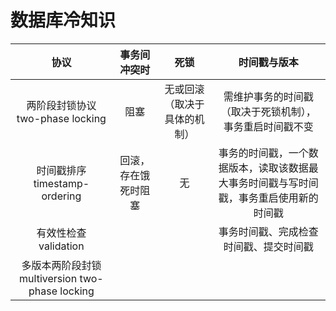 # 数据库冷知识


协议|事务间冲突时|死锁|时间戳与版本
:--:|:--:|:--:|:--:
两阶段封锁协议 two-phase locking|阻塞|无或回滚（取决于具体的机制）|需维护事务的时间戳（取决于死锁机制），事务重启时间戳不变
时间戳排序 timestamp-ordering|回滚，存在饿死时阻塞|无|事务的时间戳，一个数据版本，读取该数据最大事务时间戳与写时间戳，事务重启使用新的时间戳
有效性检查 validation|||事务时间戳、完成检查时间戳、提交时间戳
多版本两阶段封锁 multiversion two-phase locking|
